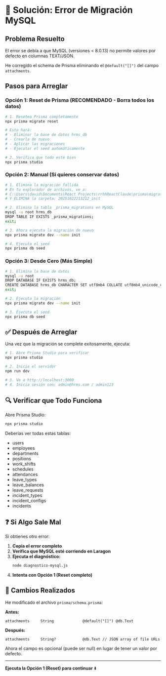 # 🔧 Solución: Error de Migración MySQL

## Problema Resuelto

El error se debía a que MySQL (versiones < 8.0.13) no permite valores por defecto en columnas TEXT/JSON.

He corregido el schema de Prisma eliminando el `@default("[]")` del campo `attachments`.

## Pasos para Arreglar

### Opción 1: Reset de Prisma (RECOMENDADO - Borra todos los datos)

```bash
# 1. Resetea Prisma completamente
npx prisma migrate reset

# Esto hará:
# - Eliminar la base de datos hrms_db
# - Crearla de nuevo
# - Aplicar las migraciones
# - Ejecutar el seed automáticamente

# 2. Verifica que todo esté bien
npx prisma studio
```

### Opción 2: Manual (Si quieres conservar datos)

```bash
# 1. Elimina la migración fallida
# En tu explorador de archivos, ve a:
# C:\Users\david\Documents\React Projects\rrhhReactClaude\prisma\migrations
# Y ELIMINA la carpeta: 20251022213212_init

# 2. Elimina la tabla _prisma_migrations en MySQL
mysql -u root hrms_db
DROP TABLE IF EXISTS _prisma_migrations;
exit;

# 3. Ahora ejecuta la migración de nuevo
npx prisma migrate dev --name init

# 4. Ejecuta el seed
npx prisma db seed
```

### Opción 3: Desde Cero (Más Simple)

```bash
# 1. Elimina la base de datos
mysql -u root
DROP DATABASE IF EXISTS hrms_db;
CREATE DATABASE hrms_db CHARACTER SET utf8mb4 COLLATE utf8mb4_unicode_ci;
exit;

# 2. Ejecuta la migración
npx prisma migrate dev --name init

# 3. Ejecuta el seed
npx prisma db seed
```

## ✅ Después de Arreglar

Una vez que la migración se complete exitosamente, ejecuta:

```bash
# 1. Abre Prisma Studio para verificar
npx prisma studio

# 2. Inicia el servidor
npm run dev

# 3. Ve a http://localhost:3000
# 4. Inicia sesión con: admin@hrms.com / admin123
```

## 🔍 Verificar que Todo Funciona

Abre Prisma Studio:
```bash
npx prisma studio
```

Deberías ver todas estas tablas:
- users
- employees
- departments
- positions
- work_shifts
- schedules
- attendances
- leave_types
- leave_balances
- leave_requests
- incident_types
- incident_configs
- incidents

## ❓ Si Algo Sale Mal

Si obtienes otro error:

1. **Copia el error completo**
2. **Verifica que MySQL esté corriendo en Laragon**
3. **Ejecuta el diagnóstico:**
   ```bash
   node diagnostico-mysql.js
   ```
4. **Intenta con Opción 1 (Reset completo)**

## 📝 Cambios Realizados

He modificado el archivo `prisma/schema.prisma`:

**Antes:**
```prisma
attachments     String             @default("[]") @db.Text
```

**Después:**
```prisma
attachments     String?            @db.Text // JSON array of file URLs
```

Ahora el campo es opcional (puede ser null) en lugar de tener un valor por defecto.

---

**Ejecuta la Opción 1 (Reset) para continuar** ⬇️
